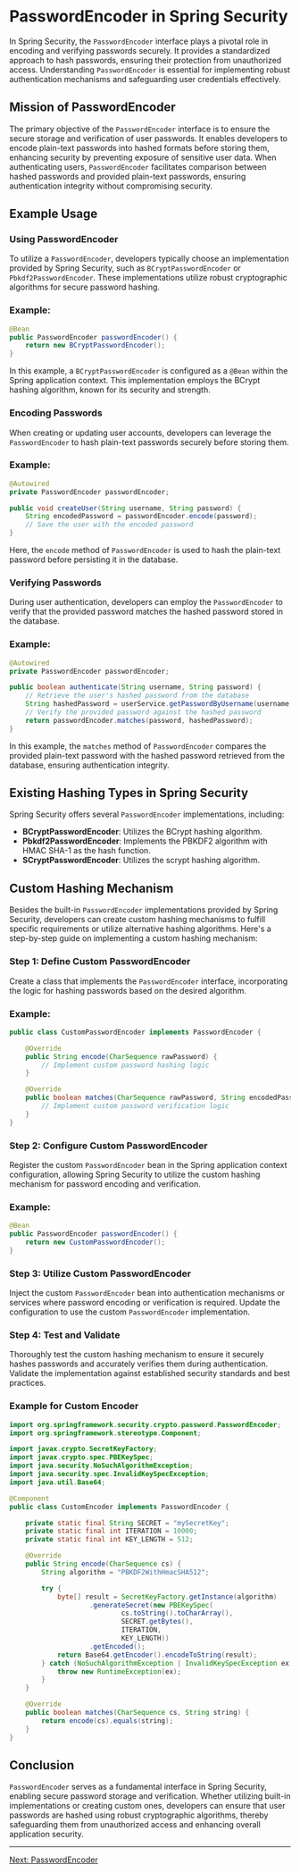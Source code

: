 # PasswordEncoder in Spring Security

In Spring Security, the `PasswordEncoder` interface plays a pivotal role in encoding and verifying passwords securely. It provides a standardized approach to hash passwords, ensuring their protection from unauthorized access. Understanding `PasswordEncoder` is essential for implementing robust authentication mechanisms and safeguarding user credentials effectively.

## Mission of PasswordEncoder

The primary objective of the `PasswordEncoder` interface is to ensure the secure storage and verification of user passwords. It enables developers to encode plain-text passwords into hashed formats before storing them, enhancing security by preventing exposure of sensitive user data. When authenticating users, `PasswordEncoder` facilitates comparison between hashed passwords and provided plain-text passwords, ensuring authentication integrity without compromising security.

## Example Usage

### Using PasswordEncoder

To utilize a `PasswordEncoder`, developers typically choose an implementation provided by Spring Security, such as `BCryptPasswordEncoder` or `Pbkdf2PasswordEncoder`. These implementations utilize robust cryptographic algorithms for secure password hashing.

### Example:

```java
@Bean
public PasswordEncoder passwordEncoder() {
    return new BCryptPasswordEncoder();
}
```

In this example, a `BCryptPasswordEncoder` is configured as a `@Bean` within the Spring application context. This implementation employs the BCrypt hashing algorithm, known for its security and strength.

### Encoding Passwords

When creating or updating user accounts, developers can leverage the `PasswordEncoder` to hash plain-text passwords securely before storing them.

### Example:

```java
@Autowired
private PasswordEncoder passwordEncoder;

public void createUser(String username, String password) {
    String encodedPassword = passwordEncoder.encode(password);
    // Save the user with the encoded password
}
```

Here, the `encode` method of `PasswordEncoder` is used to hash the plain-text password before persisting it in the database.

### Verifying Passwords

During user authentication, developers can employ the `PasswordEncoder` to verify that the provided password matches the hashed password stored in the database.

### Example:

```java
@Autowired
private PasswordEncoder passwordEncoder;

public boolean authenticate(String username, String password) {
    // Retrieve the user's hashed password from the database
    String hashedPassword = userService.getPasswordByUsername(username);
    // Verify the provided password against the hashed password
    return passwordEncoder.matches(password, hashedPassword);
}
```

In this example, the `matches` method of `PasswordEncoder` compares the provided plain-text password with the hashed password retrieved from the database, ensuring authentication integrity.

## Existing Hashing Types in Spring Security

Spring Security offers several `PasswordEncoder` implementations, including:

- **BCryptPasswordEncoder**: Utilizes the BCrypt hashing algorithm.
- **Pbkdf2PasswordEncoder**: Implements the PBKDF2 algorithm with HMAC SHA-1 as the hash function.
- **SCryptPasswordEncoder**: Utilizes the scrypt hashing algorithm.

## Custom Hashing Mechanism

Besides the built-in `PasswordEncoder` implementations provided by Spring Security, developers can create custom hashing mechanisms to fulfill specific requirements or utilize alternative hashing algorithms. Here's a step-by-step guide on implementing a custom hashing mechanism:

### Step 1: Define Custom PasswordEncoder

Create a class that implements the `PasswordEncoder` interface, incorporating the logic for hashing passwords based on the desired algorithm.

### Example:

```java
public class CustomPasswordEncoder implements PasswordEncoder {

    @Override
    public String encode(CharSequence rawPassword) {
        // Implement custom password hashing logic
    }

    @Override
    public boolean matches(CharSequence rawPassword, String encodedPassword) {
        // Implement custom password verification logic
    }
}
```

### Step 2: Configure Custom PasswordEncoder

Register the custom `PasswordEncoder` bean in the Spring application context configuration, allowing Spring Security to utilize the custom hashing mechanism for password encoding and verification.

### Example:

```java
@Bean
public PasswordEncoder passwordEncoder() {
    return new CustomPasswordEncoder();
}
```

### Step 3: Utilize Custom PasswordEncoder

Inject the custom `PasswordEncoder` bean into authentication mechanisms or services where password encoding or verification is required. Update the configuration to use the custom `PasswordEncoder` implementation.

### Step 4: Test and Validate

Thoroughly test the custom hashing mechanism to ensure it securely hashes passwords and accurately verifies them during authentication. Validate the implementation against established security standards and best practices.

### Example for Custom Encoder

```java
import org.springframework.security.crypto.password.PasswordEncoder;
import org.springframework.stereotype.Component;

import javax.crypto.SecretKeyFactory;
import javax.crypto.spec.PBEKeySpec;
import java.security.NoSuchAlgorithmException;
import java.security.spec.InvalidKeySpecException;
import java.util.Base64;

@Component
public class CustomEncoder implements PasswordEncoder {

    private static final String SECRET = "mySecretKey";
    private static final int ITERATION = 10000;
    private static final int KEY_LENGTH = 512;

    @Override
    public String encode(CharSequence cs) {
        String algorithm = "PBKDF2WithHmacSHA512";

        try {
            byte[] result = SecretKeyFactory.getInstance(algorithm)
                    .generateSecret(new PBEKeySpec(
                            cs.toString().toCharArray(),
                            SECRET.getBytes(),
                            ITERATION,
                            KEY_LENGTH))
                    .getEncoded();
            return Base64.getEncoder().encodeToString(result);
        } catch (NoSuchAlgorithmException | InvalidKeySpecException ex) {
            throw new RuntimeException(ex);
        }
    }

    @Override
    public boolean matches(CharSequence cs, String string) {
        return encode(cs).equals(string);
    }
}
```

## Conclusion

`PasswordEncoder` serves as a fundamental interface in Spring Security, enabling secure password storage and verification. Whether utilizing built-in implementations or creating custom ones, developers can ensure that user passwords are hashed using robust cryptographic algorithms, thereby safeguarding them from unauthorized access and enhancing overall application security.

---

[Next: PasswordEncoder](password-encoder.md)